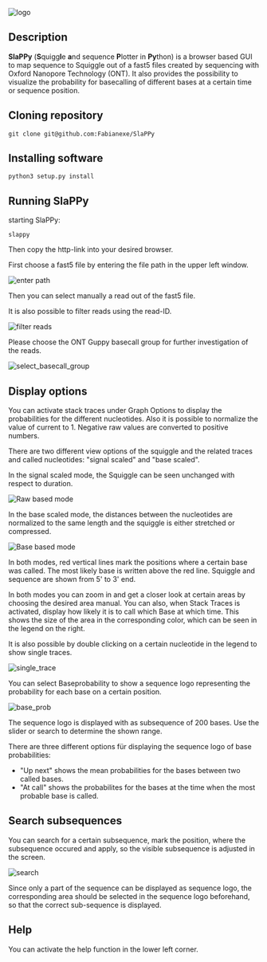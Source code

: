 ![logo](https://raw.githubusercontent.com/Fabianexe/SlaPPy/master/pictures/slappy.png "logo")


## Description

 **SlaPPy** (**S**quigg**l**e **a**nd sequence **P**lotter in **Py**thon) is a browser based GUI to map sequence to Squiggle out of a fast5 files created by sequencing with Oxford Nanopore Technology (ONT). It also provides the possibility to visualize the probability for basecalling of different bases at a certain time or sequence position.

## Cloning repository

```
git clone git@github.com:Fabianexe/SlaPPy
```

## Installing software

```
python3 setup.py install
```

## Running SlaPPy

starting SlaPPy:

```
slappy
``` 

Then copy the http-link into your desired browser.

First choose a fast5 file by entering the file path in the upper left window.
 
![enter path](https://raw.githubusercontent.com/Fabianexe/SlaPPy/master/pictures/enter_path.png "enter the path here")

Then you can select manually a read out of the fast5 file.

It is also possible to filter reads using the read-ID.

![filter reads](https://raw.githubusercontent.com/Fabianexe/SlaPPy/master/pictures/filter_reads.png "Filter reads")

Please choose the ONT Guppy basecall group for further investigation of the reads.

![select_basecall_group](https://raw.githubusercontent.com/Fabianexe/SlaPPy/master/pictures/basecall_group.png "select basecall group")

## Display options

You can activate stack traces under Graph Options to display the probabilities for the different nucleotides. Also it is possible to normalize the value of current to 1. 
Negative raw values are converted to positive numbers.

There are two different view options of the squiggle and the related traces and called nucleotides: "signal scaled" and "base scaled". 

In the signal scaled mode, the Squiggle can be seen unchanged with respect to duration. 

![Raw based mode](https://raw.githubusercontent.com/Fabianexe/SlaPPy/master/pictures/raw_based.png "raw based")


In the base scaled mode, the distances between the nucleotides are normalized to the same length and the squiggle is either stretched or compressed. 

![Base based mode](https://raw.githubusercontent.com/Fabianexe/SlaPPy/master/pictures/base_based.png "Base based")

In both modes, red vertical lines mark the positions where a certain base was called. The most likely base is written above the red line. Squiggle and sequence are shown from 5' to 3' end.

In both modes you can zoom in and get a closer look at certain areas by choosing the desired area manual. 
You can also, when Stack Traces is activated, display how likely it is to call which Base at which time. 
This shows the size of the area in the corresponding color, which can be seen in the legend on the right.

It is also possible by double clicking on a certain nucleotide in the legend to show single traces. 

![single_trace](https://raw.githubusercontent.com/Fabianexe/SlaPPy/master/pictures/single_trace_raw.png "single trace")

You can select Baseprobability to show a sequence logo representing the probability for each base on a certain position.

![base_prob](https://raw.githubusercontent.com/Fabianexe/SlaPPY/master/pictures/sequence_logo.png "Display base prob.")

The sequence logo is displayed with as subsequence of 200 bases. Use the slider or search to determine the shown range.

There are three different options für displaying the sequence logo of base probabilities:
- "Up next" shows the mean probabilities for the bases between two called bases.
- "At call" shows the probabilites for the bases at the time when the most probable base is called. 

## Search subsequences

You can search for a certain subsequence, mark the position, where the subsequence occured and apply, so the visible subsequence is adjusted in the screen.

![search](https://raw.githubusercontent.com/Fabianexe/SlaPPy/master/pictures/search.png "search subsequence")

Since only a part of the sequence can be displayed as sequence logo, the corresponding area should be selected in the sequence logo beforehand, so that the correct sub-sequence is displayed.

## Help

You can activate the help function in the lower left corner.



